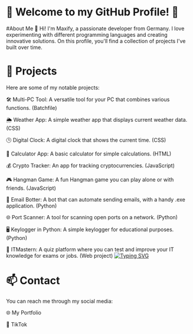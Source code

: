 # 🌟 Welcome to my GitHub Profile! 🌟
#About Me
👋 Hi! I'm Maxify, a passionate developer from Germany. I love experimenting with different programming languages and creating innovative solutions. On this profile, you'll find a collection of projects I've built over time.

# 🚀 Projects
Here are some of my notable projects:

🛠️ Multi-PC Tool: A versatile tool for your PC that combines various functions. (Batchfile)

🌦️ Weather App: A simple weather app that displays current weather data. (CSS)

🕒 Digital Clock: A digital clock that shows the current time. (CSS)

🧮 Calculator App: A basic calculator for simple calculations. (HTML)

💰 Crypto Tracker: An app for tracking cryptocurrencies. (JavaScript)

🎮 Hangman Game: A fun Hangman game you can play alone or with friends. (JavaScript)

📧 Email Botter: A bot that can automate sending emails, with a handy .exe application. (Python)

🌐 Port Scanner: A tool for scanning open ports on a network. (Python)

🖥️ Keylogger in Python: A simple keylogger for educational purposes. (Python)

🧠 ITMastern: A quiz platform where you can test and improve your IT knowledge for exams or jobs. (Web project)
[![Typing SVG](https://readme-typing-svg.demolab.com?font=Fira+Code&pause=1000&color=0CFFDC&width=435&lines=Skills%3A;HTML;CSS;Javascript;Python;React;C%23;C%2B%2B)](https://git.io/typing-svg)
# 📫 Contact
You can reach me through my social media:

🌐 My Portfolio

🎥 TikTok
